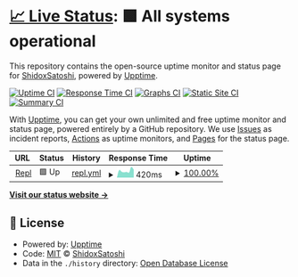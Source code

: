 # [📈 Live Status](https://ShidoxSatoshi.github.io/my-boardss): <!--live status--> **🟩 All systems operational**

This repository contains the open-source uptime monitor and status page for [ShidoxSatoshi](https://ShidoxSatoshi.github.io/my-boardss), powered by [Upptime](https://github.com/upptime/upptime).

[![Uptime CI](https://github.com/ShidoxSatoshi/my-boardss/workflows/Uptime%20CI/badge.svg)](https://github.com/ShidoxSatoshi/my-boardss/actions?query=workflow%3A%22Uptime+CI%22)
[![Response Time CI](https://github.com/ShidoxSatoshi/my-boardss/workflows/Response%20Time%20CI/badge.svg)](https://github.com/ShidoxSatoshi/my-boardss/actions?query=workflow%3A%22Response+Time+CI%22)
[![Graphs CI](https://github.com/ShidoxSatoshi/my-boardss/workflows/Graphs%20CI/badge.svg)](https://github.com/ShidoxSatoshi/my-boardss/actions?query=workflow%3A%22Graphs+CI%22)
[![Static Site CI](https://github.com/ShidoxSatoshi/my-boardss/workflows/Static%20Site%20CI/badge.svg)](https://github.com/ShidoxSatoshi/my-boardss/actions?query=workflow%3A%22Static+Site+CI%22)
[![Summary CI](https://github.com/ShidoxSatoshi/my-boardss/workflows/Summary%20CI/badge.svg)](https://github.com/ShidoxSatoshi/my-boardss/actions?query=workflow%3A%22Summary+CI%22)

With [Upptime](https://upptime.js.org), you can get your own unlimited and free uptime monitor and status page, powered entirely by a GitHub repository. We use [Issues](https://github.com/ShidoxSatoshi/my-boardss/issues) as incident reports, [Actions](https://github.com/ShidoxSatoshi/my-boardss/actions) as uptime monitors, and [Pages](https://ShidoxSatoshi.github.io/my-boardss) for the status page.

<!--start: status pages-->
<!-- This summary is generated by Upptime (https://github.com/upptime/upptime) -->
<!-- Do not edit this manually, your changes will be overwritten -->
<!-- prettier-ignore -->
| URL | Status | History | Response Time | Uptime |
| --- | ------ | ------- | ------------- | ------ |
| <img alt="" src="https://icons.duckduckgo.com/ip3/replit.com.ico" height="13"> [Repl](https://replit.com/@MrHaryPotter/Boards#main.py) | 🟩 Up | [repl.yml](https://github.com/ShidoxSatoshi/my-boardss/commits/HEAD/history/repl.yml) | <details><summary><img alt="Response time graph" src="./graphs/repl/response-time-week.png" height="20"> 420ms</summary><br><a href="https://ShidoxSatoshi.github.io/my-boardss/history/repl"><img alt="Response time 504" src="https://img.shields.io/endpoint?url=https%3A%2F%2Fraw.githubusercontent.com%2FShidoxSatoshi%2Fmy-boardss%2FHEAD%2Fapi%2Frepl%2Fresponse-time.json"></a><br><a href="https://ShidoxSatoshi.github.io/my-boardss/history/repl"><img alt="24-hour response time 124" src="https://img.shields.io/endpoint?url=https%3A%2F%2Fraw.githubusercontent.com%2FShidoxSatoshi%2Fmy-boardss%2FHEAD%2Fapi%2Frepl%2Fresponse-time-day.json"></a><br><a href="https://ShidoxSatoshi.github.io/my-boardss/history/repl"><img alt="7-day response time 420" src="https://img.shields.io/endpoint?url=https%3A%2F%2Fraw.githubusercontent.com%2FShidoxSatoshi%2Fmy-boardss%2FHEAD%2Fapi%2Frepl%2Fresponse-time-week.json"></a><br><a href="https://ShidoxSatoshi.github.io/my-boardss/history/repl"><img alt="30-day response time 546" src="https://img.shields.io/endpoint?url=https%3A%2F%2Fraw.githubusercontent.com%2FShidoxSatoshi%2Fmy-boardss%2FHEAD%2Fapi%2Frepl%2Fresponse-time-month.json"></a><br><a href="https://ShidoxSatoshi.github.io/my-boardss/history/repl"><img alt="1-year response time 504" src="https://img.shields.io/endpoint?url=https%3A%2F%2Fraw.githubusercontent.com%2FShidoxSatoshi%2Fmy-boardss%2FHEAD%2Fapi%2Frepl%2Fresponse-time-year.json"></a></details> | <details><summary><a href="https://ShidoxSatoshi.github.io/my-boardss/history/repl">100.00%</a></summary><a href="https://ShidoxSatoshi.github.io/my-boardss/history/repl"><img alt="All-time uptime 100.00%" src="https://img.shields.io/endpoint?url=https%3A%2F%2Fraw.githubusercontent.com%2FShidoxSatoshi%2Fmy-boardss%2FHEAD%2Fapi%2Frepl%2Fuptime.json"></a><br><a href="https://ShidoxSatoshi.github.io/my-boardss/history/repl"><img alt="24-hour uptime 100.00%" src="https://img.shields.io/endpoint?url=https%3A%2F%2Fraw.githubusercontent.com%2FShidoxSatoshi%2Fmy-boardss%2FHEAD%2Fapi%2Frepl%2Fuptime-day.json"></a><br><a href="https://ShidoxSatoshi.github.io/my-boardss/history/repl"><img alt="7-day uptime 100.00%" src="https://img.shields.io/endpoint?url=https%3A%2F%2Fraw.githubusercontent.com%2FShidoxSatoshi%2Fmy-boardss%2FHEAD%2Fapi%2Frepl%2Fuptime-week.json"></a><br><a href="https://ShidoxSatoshi.github.io/my-boardss/history/repl"><img alt="30-day uptime 100.00%" src="https://img.shields.io/endpoint?url=https%3A%2F%2Fraw.githubusercontent.com%2FShidoxSatoshi%2Fmy-boardss%2FHEAD%2Fapi%2Frepl%2Fuptime-month.json"></a><br><a href="https://ShidoxSatoshi.github.io/my-boardss/history/repl"><img alt="1-year uptime 100.00%" src="https://img.shields.io/endpoint?url=https%3A%2F%2Fraw.githubusercontent.com%2FShidoxSatoshi%2Fmy-boardss%2FHEAD%2Fapi%2Frepl%2Fuptime-year.json"></a></details>

<!--end: status pages-->

[**Visit our status website →**](https://ShidoxSatoshi.github.io/my-boardss)

## 📄 License

- Powered by: [Upptime](https://github.com/upptime/upptime)
- Code: [MIT](./LICENSE) © [ShidoxSatoshi](https://ShidoxSatoshi.github.io/my-boardss)
- Data in the `./history` directory: [Open Database License](https://opendatacommons.org/licenses/odbl/1-0/)
